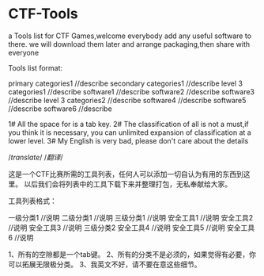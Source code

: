 CTF-Tools
=========

a Tools list for CTF Games,welcome everybody add any useful software to there.
we will download them later and arrange packaging,then share with everyone

Tools list format:

primary categories1    //describe
    secondary categories1    //describe
        level 3 categories1    //describe
            software1    //describe
            software2    //describe
            software3    //describe
        level 3 categories2    //describe
            software4    //describe
            software5    //describe
            software6    //describe

1#    All the space for is a tab key.
2#    The classification of all is not a must,if you think it is necessary, you can unlimited expansion of classification at a lower level.
3#    My English is very bad, please don't care about the details

/*translate*/
/*翻译*/

这是一个CTF比赛所需的工具列表，任何人可以添加一切自认为有用的东西到这里。
以后我们会将列表中的工具下载下来并整理打包，无私奉献给大家。

工具列表格式：

一级分类1    //说明
    二级分类1    //说明
        三级分类1    //说明
            安全工具1    //说明
            安全工具2    //说明
            安全工具3    //说明
        三级分类2
            安全工具4    //说明
            安全工具5    //说明
            安全工具6    //说明

1、所有的空隙都是一个tab键。
2、所有的分类不是必须的，如果觉得有必要，你可以拓展无限极分类。
3、我英文不好，请不要在意这些细节。


